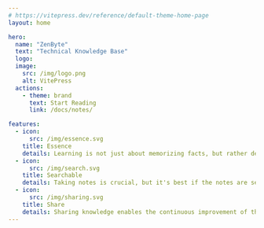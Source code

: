 ```yaml
---
# https://vitepress.dev/reference/default-theme-home-page
layout: home

hero:
  name: "ZenByte"
  text: "Technical Knowledge Base"
  logo:
  image:
    src: /img/logo.png
    alt: VitePress
  actions:
    - theme: brand
      text: Start Reading
      link: /docs/notes/

features:
  - icon:
      src: /img/essence.svg
    title: Essence
    details: Learning is not just about memorizing facts, but rather delving into the essence of things. 
  - icon:
      src: /img/search.svg
    title: Searchable
    details: Taking notes is crucial, but it's best if the notes are searchable, allowing for future refinement. 
  - icon:
      src: /img/sharing.svg
    title: Share
    details: Sharing knowledge enables the continuous improvement of the knowledge itself.
---
```


<style>
:root {
  --vp-home-hero-name-color: transparent;
  --vp-home-hero-name-background: -webkit-linear-gradient(120deg, #bd34fe 30%, #41d1ff);

  --vp-home-hero-image-background-image: linear-gradient(-45deg, #bd34fe 50%, #47caff 50%);
  --vp-home-hero-image-filter: blur(44px);
}

@media (min-width: 640px) {
  :root {
    --vp-home-hero-image-filter: blur(56px);
  }
}

@media (min-width: 960px) {
  :root {
    --vp-home-hero-image-filter: blur(68px);
  }
}
</style>